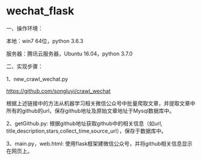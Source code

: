 # wechat_flask

一、操作环境：

本地：win7 64位，python 3.6.3

服务器：腾讯云服务器，Ubuntu 16.04，python 3.7.0

二、实现步骤：

1、new_crawl_wechat.py

https://github.com/songluyi/crawl_wechat

根据上述链接中的方法从机器学习相关微信公众号中批量爬取文章，并提取文章中所有的github的url，保存github地址及原始文章地址于Mysql数据库中。

2、getGithub.py:
根据github地址获取github中的相关信息（如url, title,description,stars,collect_time,source_url），保存于数据库中。

3、main.py，web.html:
使用flask框架建微信公众号，并将github相关信息显示在网页上。